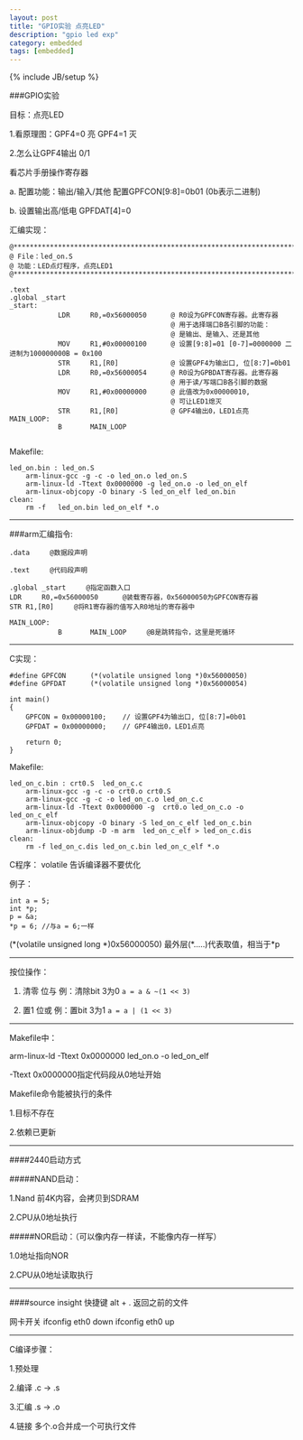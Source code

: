 ```yaml
---
layout: post
title: "GPIO实验 点亮LED"
description: "gpio led exp"
category: embedded
tags: [embedded]
---
```

{% include JB/setup %}

###GPIO实验

目标：点亮LED

1.看原理图：GPF4=0 亮 GPF4=1 灭
                        
2.怎么让GPF4输出 0/1

看芯片手册操作寄存器

a. 配置功能：输出/输入/其他     配置GPFCON[9:8]=0b01     (0b表示二进制)
     
b.	设置输出高/低电     GPFDAT[4]=0

汇编实现：

```
@******************************************************************************
@ File：led_on.S
@ 功能：LED点灯程序，点亮LED1
@******************************************************************************       
            
.text
.global _start
_start:     
            LDR     R0,=0x56000050      @ R0设为GPFCON寄存器。此寄存器
                                        @ 用于选择端口B各引脚的功能：
                                        @ 是输出、是输入、还是其他
            MOV     R1,#0x00000100      @ 设置[9:8]=01 [0-7]=0000000 二进制为100000000B = 0x100  
            STR     R1,[R0]             @ 设置GPF4为输出口, 位[8:7]=0b01
            LDR     R0,=0x56000054      @ R0设为GPBDAT寄存器。此寄存器
                                        @ 用于读/写端口B各引脚的数据
            MOV     R1,#0x00000000      @ 此值改为0x00000010,
                                        @ 可让LED1熄灭
            STR     R1,[R0]             @ GPF4输出0，LED1点亮
MAIN_LOOP:
            B       MAIN_LOOP


```

Makefile:

```
led_on.bin : led_on.S
	arm-linux-gcc -g -c -o led_on.o led_on.S
	arm-linux-ld -Ttext 0x0000000 -g led_on.o -o led_on_elf
	arm-linux-objcopy -O binary -S led_on_elf led_on.bin
clean:
	rm -f   led_on.bin led_on_elf *.o
```

------
###arm汇编指令:

```
.data     @数据段声明 

.text     @代码段声明

.global _start     @指定函数入口 
LDR     R0,=0x56000050      @装载寄存器，0x56000050为GPFCON寄存器
STR R1,[R0]     @将R1寄存器的值写入R0地址的寄存器中

MAIN_LOOP:
            B       MAIN_LOOP     @B是跳转指令，这里是死循环

```

------
C实现：

```
#define GPFCON      (*(volatile unsigned long *)0x56000050)
#define GPFDAT      (*(volatile unsigned long *)0x56000054)

int main()
{
    GPFCON = 0x00000100;    // 设置GPF4为输出口, 位[8:7]=0b01
    GPFDAT = 0x00000000;    // GPF4输出0，LED1点亮

    return 0;
}

```

Makefile:

```
led_on_c.bin : crt0.S  led_on_c.c
	arm-linux-gcc -g -c -o crt0.o crt0.S
	arm-linux-gcc -g -c -o led_on_c.o led_on_c.c
	arm-linux-ld -Ttext 0x0000000 -g  crt0.o led_on_c.o -o led_on_c_elf
	arm-linux-objcopy -O binary -S led_on_c_elf led_on_c.bin
	arm-linux-objdump -D -m arm  led_on_c_elf > led_on_c.dis
clean:
	rm -f led_on_c.dis led_on_c.bin led_on_c_elf *.o

```

C程序：
volatile     告诉编译器不要优化

例子：

```
int a = 5;
int *p;
p = &a;
*p = 6; //与a = 6;一样
```

(\*(volatile unsigned long \*)0x56000050)
最外层(\*.....)代表取值，相当于\*p

------
按位操作：

1.	清零 位与
例：清除bit 3为0	`a = a & ~(1 << 3)`

2.	置1 位或
例：置bit 3为1		`a = a | (1 << 3)`

------
Makefile中：

arm-linux-ld -Ttext 0x0000000 led_on.o -o led_on_elf

-Ttext 0x0000000指定代码段从0地址开始

Makefile命令能被执行的条件

1.目标不存在

2.依赖已更新

------
####2440启动方式

#####NAND启动：

1.Nand 前4K内容，会拷贝到SDRAM

2.CPU从0地址执行

#####NOR启动：（可以像内存一样读，不能像内存一样写）

1.0地址指向NOR

2.CPU从0地址读取执行

------
####source insight 快捷键
alt + . 返回之前的文件

网卡开关
ifconfig eth0 down
ifconfig eth0 up

------
C编译步骤：

1.预处理

2.编译     .c -> .s

3.汇编     .s -> .o

4.链接     多个.o合并成一个可执行文件